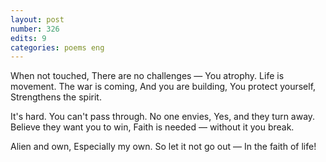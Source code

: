 ```yaml
---
layout: post
number: 326
edits: 9
categories: poems eng
---
```


When not touched,
There are no challenges —
You atrophy.
Life is movement.
The war is coming,
And you are building,
You protect yourself,
Strengthens the spirit.

It's hard. You can't pass through.
No one envies, 
Yes, and they turn away.
Believe they want you to win, 
Faith is needed — without it you break.

Alien and own, 
Especially my own.
So let it not go out — 
In the faith of life!
